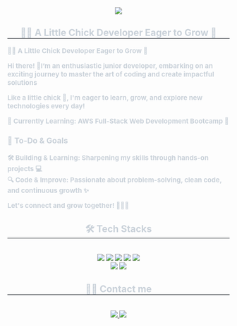 
<div align= "center">
    <img src="https://capsule-render.vercel.app/api?type=wave&color=gradient&height=180&text=Welcom%20to%20SeungWon'sGitHub&animation=fadeIn&fontColor=ffffff&fontSize=50" />
    </div>
    <div align= "center"> 
    <h2 style="border-bottom: 1px solid #21262d; color: #c9d1d9;"> 🐣🐥 A Little Chick Developer Eager to Grow 🐔 </h2>  
    <div style="font-weight: 700; font-size: 15px; text-align: left; color: #c9d1d9;">🐣🐥 A Little Chick Developer Eager to Grow 🐔  

Hi there! 👋I’m an enthusiastic junior developer, embarking on an exciting journey to master the art of coding and create impactful solutions  

Like a little chick 🐣, I'm eager to learn, grow, and explore new technologies every day!  

🌱 **Currently Learning:** AWS Full-Stack Web Development Bootcamp 🚀 

### 🚀 To-Do & Goals  
🛠 **Building & Learning**: Sharpening my skills through hands-on projects 💻  
🔍 **Code & Improve**: Passionate about problem-solving, clean code, and continuous growth ✨  

Let's connect and grow together! 🐥🐔🚀
</div>
    <div align= "center">
    <h2 style="border-bottom: 1px solid #21262d; color: #c9d1d9;"> 🛠️ Tech Stacks </h2> <br> 
    <div style="margin: 0 auto; text-align: center;" align= "center"> <img src="https://img.shields.io/badge/C++-00599C?style=for-the-badge&logo=C%2B%2B&logoColor=white">
          <img src="https://img.shields.io/badge/Python-3776AB?style=for-the-badge&logo=Python&logoColor=white">
          <img src="https://img.shields.io/badge/HTML5-E34F26?style=for-the-badge&logo=HTML5&logoColor=white">
          <img src="https://img.shields.io/badge/CSS3-1572B6?style=for-the-badge&logo=CSS3&logoColor=white">
          <img src="https://img.shields.io/badge/Javascript-F7DF1E?style=for-the-badge&logo=Javascript&logoColor=white">
          <br/><img src="https://img.shields.io/badge/Java-007396?style=for-the-badge&logo=Java&logoColor=white">
          <img src="https://img.shields.io/badge/Spring Boot-6DB33F?style=for-the-badge&logo=Spring Boot&logoColor=white">
          </div>
    </div>
    <div align= "center">
    <h2 style="border-bottom: 1px solid #21262d; color: #c9d1d9;"> 🧑‍💻 Contact me </h2> <br> 
    <div align= "center"> <a href=mailto:semo970921@gmail.com> <img src="https://img.shields.io/badge/Gmail-EA4335?style=for-the-badge&logo=Gmail&logoColor=white&link=mailto:semo970921@gmail.com"> </a>
         <a href=> <img src="https://img.shields.io/badge/Notion-000000?style=for-the-badge&logo=Notion&logoColor=white&link="> </a>
          </div>  <br> 
    <div align= "center">  </div> 
    </div>
    

    
